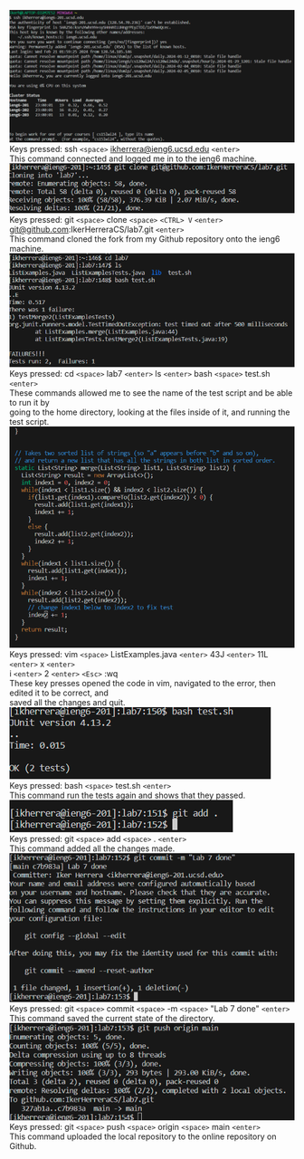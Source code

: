 ![Image](RemoteConnectingLab7.png)\
Keys pressed: ssh `<space>` ikherrera@ieng6.ucsd.edu `<enter>`\
This command connected and logged me in to the ieng6 machine.\
![Image](CloningLab7.png)\
Keys pressed: git `<space>` clone `<space>` `<CTRL> V` `<enter>` git@github.com:IkerHerreraCS/lab7.git `<enter>`\
This command cloned the fork from my Github repository onto the ieng6 machine.\
![Image](FailTestsLab7.png)\
Keys pressed: cd `<space>` lab7 `<enter>` ls `<enter>` bash `<space>` test.sh `<enter>`\
These commands allowed me to see the name of the test script and be able to run it by\
going to the home directory, looking at the files inside of it, and running the test script.
![Image](vimPicLab7.png)\
Keys pressed: vim `<space>` ListExamples.java `<enter>` 43J `<enter>` 11L `<enter>` x `<enter>`\
i `<enter>` 2 `<enter>` `<Esc>` :wq\
These key presses opened the code in vim, navigated to the error, then edited it to be correct, and\
saved all the changes and quit.
![Image](PassedTestsLab7.png)\
Keys pressed: bash `<space>` test.sh `<enter>`\
This command run the tests again and shows that they passed.\
![Image](PushLab7.png)\
Keys pressed: git `<space>` add `<space>` . `<enter>`\
This command added all the changes made.\
![Image](CommitLab7.png)\
Keys pressed: git `<space>` commit `<space>` -m `<space>` "Lab 7 done" `<enter>`\
This command saved the current state of the directory.\
![Image](RealPushLab7.png)\
Keys pressed: git `<space>` push `<space>` origin `<space>` main `<enter>`\
This command uploaded the local repository to the online repository on Github.
